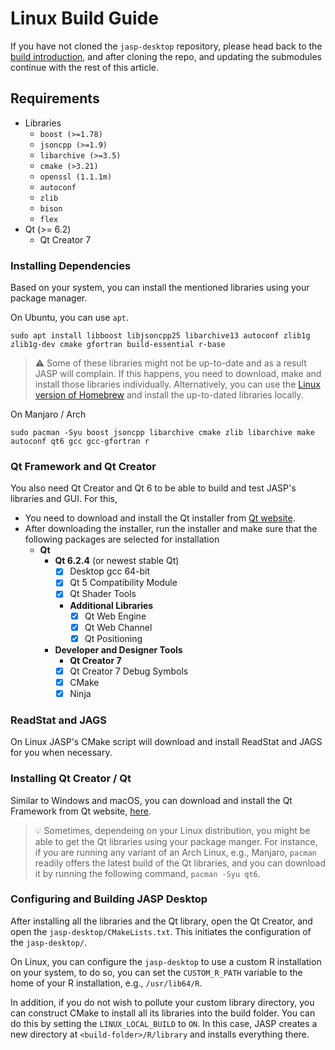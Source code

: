 # Linux Build Guide

If you have not cloned the `jasp-desktop` repository, please head back to the [build introduction](jasp-building-guide.md), and after cloning the repo, and updating the submodules continue with the rest of this article.

## Requirements

- Libraries
	- `boost (>=1.78)`
	- `jsoncpp (>=1.9)`
	- `libarchive (>=3.5)`
	- `cmake (>3.21)`
	- `openssl (1.1.1m)`
	- `autoconf`
	- `zlib`
	- `bison`
	- `flex`
- Qt (>= 6.2)
	- Qt Creator 7

### Installing Dependencies

Based on your system, you can install the mentioned libraries using your package manager.

On Ubuntu, you can use `apt`. 

```
sudo apt install libboost libjsoncpp25 libarchive13 autoconf zlib1g zlib1g-dev cmake gfortran build-essential r-base
```

> ⚠️ Some of these libraries might not be up-to-date and as a result JASP will complain. If this happens, you need to download, make and install those libraries individually. Alternatively, you can use the [Linux version of Homebrew](https://docs.brew.sh/Homebrew-on-Linux) and install the up-to-dated libraries locally.

On Manjaro / Arch

```
sudo pacman -Syu boost jsoncpp libarchive cmake zlib libarchive make autoconf qt6 gcc gcc-gfortran r
```

### Qt Framework and Qt Creator

You also need Qt Creator and Qt 6 to be able to build and test JASP's libraries and GUI. For this, 

- You need to download and install the Qt installer from [Qt website](https://www.qt.io/download).
- After downloading the installer, run the installer and make sure that the following packages are selected for installation
	- **Qt**
		- **Qt 6.2.4** (or newest stable Qt)
			- [x] Desktop gcc 64-bit
			- [x] Qt 5 Compatibility Module
			- [x] Qt Shader Tools 
			- **Additional Libraries**
				- [x] Qt Web Engine
				- [x] Qt Web Channel
				- [x] Qt Positioning
		- **Developer and Designer Tools**
			- **Qt Creator 7**
			- [x] Qt Creator 7 Debug Symbols
			- [x] CMake
			- [x] Ninja

### ReadStat and JAGS

On Linux JASP's CMake script will download and install ReadStat and JAGS for you when necessary.

### Installing Qt Creator / Qt

Similar to Windows and macOS, you can download and install the Qt Framework from Qt website, [here](https://www.qt.io/download). 

> 💡 Sometimes, dependeing on your Linux distribution, you might be able to get the Qt libraries using your package manger. For instance, if you are running any variant of an Arch Linux, e.g., Manjaro, `pacman` readily offers the latest build of the Qt libraries, and you can download it by running the following command, `pacman -Syu qt6`.

### Configuring and Building JASP Desktop

After installing all the libraries and the Qt library, open the Qt Creator, and open the `jasp-desktop/CMakeLists.txt`. This initiates the configuration of the `jasp-desktop/`. 

On Linux, you can configure the `jasp-desktop` to use a custom R installation on your system, to do so, you can set the `CUSTOM_R_PATH` variable to the home of your R installation, e.g., `/usr/lib64/R`.

In addition, if you do not wish to pollute your custom library directory, you can construct CMake to install all its libraries into the build folder. You can do this by setting the `LINUX_LOCAL_BUILD` to `ON`. In this case, JASP creates a new directory at `<build-folder>/R/library` and installs everything there.
